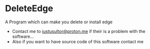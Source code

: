 # DeleteEdge
A Program which can make you delete or install edge


- Contact me to iustusultor@proton.me if their is a problem with the software...
- Also if you want to have source code of this software contact me
